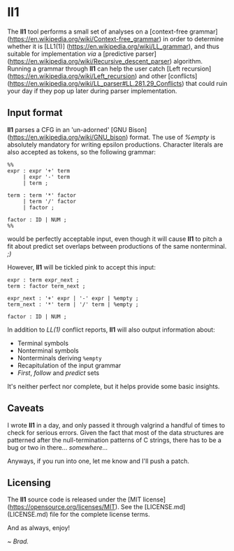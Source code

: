 
# ll1

The **ll1** tool performs a small set of analyses on a
[context-free grammar] (https://en.wikipedia.org/wiki/Context-free_grammar)
in order to determine whether it is
[LL1(1)] (https://en.wikipedia.org/wiki/LL_grammar), and thus suitable
for implementation _via_ a
[predictive parser] (https://en.wikipedia.org/wiki/Recursive_descent_parser)
algorithm. Running a grammar through **ll1** can help the user catch
[Left recursion] (https://en.wikipedia.org/wiki/Left_recursion) and other
[conflicts] (https://en.wikipedia.org/wiki/LL_parser#LL.281.29_Conflicts)
that could ruin your day if they pop up later during parser implementation.

## Input format

**ll1** parses a CFG in an 'un-adorned'
[GNU Bison] (https://en.wikipedia.org/wiki/GNU_bison) format. The use of
_%empty_ is absolutely mandatory for writing epsilon productions. Character
literals are also accepted as tokens, so the following grammar:

```Bison
%%
expr : expr '+' term
     | expr '-' term
     | term ;

term : term '*' factor
     | term '/' factor
     | factor ;

factor : ID | NUM ;
%%
```

would be perfectly acceptable input, even though it will cause **ll1**
to pitch a fit about predict set overlaps between productions of the
same nonterminal. _;)_

However, **ll1** will be tickled pink to accept this input:

```Bison
expr : term expr_next ;
term : factor term_next ;

expr_next : '+' expr | '-' expr | %empty ;
term_next : '*' term | '/' term | %empty ;

factor : ID | NUM ;
```

In addition to _LL(1)_ conflict reports, **ll1** will also output information
about:

 * Terminal symbols
 * Nonterminal symbols
 * Nonterminals deriving `%empty`
 * Recapitulation of the input grammar
 * _First_, _follow_ and _predict_ sets

It's neither perfect nor complete, but it helps provide some basic insights.

## Caveats

I wrote **ll1** in a day, and only passed it through valgrind a handful of
times to check for serious errors. Given the fact that most of the data
structures are patterned after the null-termination patterns of C strings,
there has to be a bug or two in there... _somewhere..._

Anyways, if you run into one, let me know and I'll push a patch.

## Licensing

The **ll1** source code is released under the
[MIT license] (https://opensource.org/licenses/MIT). See the
[LICENSE.md] (LICENSE.md) file for the complete license terms.

And as always, enjoy!

*~ Brad.*

